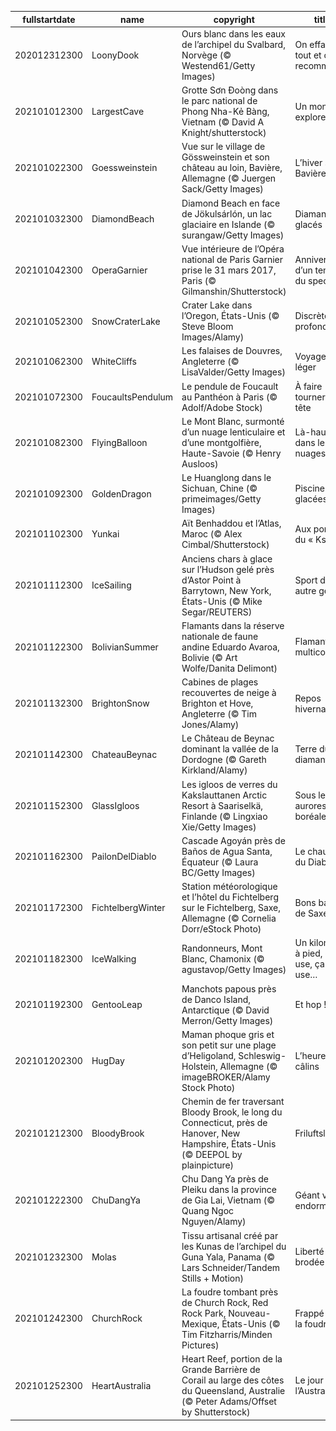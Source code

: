 |fullstartdate|name|copyright|title|image|
|--|--|--|--|--|
202012312300|LoonyDook|Ours blanc dans les eaux de l’archipel du Svalbard, Norvège (© Westend61/Getty Images)|On efface tout et on recommence|![](/fr-FR/2021/01/202012312300LoonyDook.jpg)|
202101012300|LargestCave|Grotte Sơn Đoòng dans le parc national de Phong Nha-Kẻ Bàng, Vietnam (© David A Knight/shutterstock)|Un monde à explorer|![](/fr-FR/2021/01/202101012300LargestCave.jpg)|
202101022300|Goessweinstein|Vue sur le village de Gössweinstein et son château au loin, Bavière, Allemagne (© Juergen Sack/Getty Images)|L’hiver sur la Bavière|![](/fr-FR/2021/01/202101022300Goessweinstein.jpg)|
202101032300|DiamondBeach|Diamond Beach en face de Jökulsárlón, un lac glaciaire en Islande (© surangaw/Getty Images)|Diamants glacés|![](/fr-FR/2021/01/202101032300DiamondBeach.jpg)|
202101042300|OperaGarnier|Vue intérieure de l’Opéra national de Paris Garnier prise le 31 mars 2017, Paris (© Gilmanshin/Shutterstock)|Anniversaire d’un temple du spectacle|![](/fr-FR/2021/01/202101042300OperaGarnier.jpg)|
202101052300|SnowCraterLake|Crater Lake dans l’Oregon, États-Unis (© Steve Bloom Images/Alamy)|Discrète profondeur|![](/fr-FR/2021/01/202101052300SnowCraterLake.jpg)|
202101062300|WhiteCliffs|Les falaises de Douvres, Angleterre (© LisaValder/Getty Images)|Voyager léger|![](/fr-FR/2021/01/202101062300WhiteCliffs.jpg)|
202101072300|FoucaultsPendulum|Le pendule de Foucault au Panthéon à Paris (© Adolf/Adobe Stock)|À faire tourner la tête|![](/fr-FR/2021/01/202101072300FoucaultsPendulum.jpg)|
202101082300|FlyingBalloon|Le Mont Blanc, surmonté d’un nuage lenticulaire et d’une montgolfière, Haute-Savoie (© Henry Ausloos)|Là-haut dans les nuages|![](/fr-FR/2021/01/202101082300FlyingBalloon.jpg)|
202101092300|GoldenDragon|Le Huanglong dans le Sichuan, Chine (© primeimages/Getty Images)|Piscine glacées|![](/fr-FR/2021/01/202101092300GoldenDragon.jpg)|
202101102300|Yunkai|Aït Benhaddou et l’Atlas, Maroc (© Alex Cimbal/Shutterstock)|Aux portes du « Ksar »|![](/fr-FR/2021/01/202101102300Yunkai.jpg)|
202101112300|IceSailing|Anciens chars à glace sur l’Hudson gelé près d’Astor Point à Barrytown, New York, États-Unis (© Mike Segar/REUTERS)|Sport d’un autre genre|![](/fr-FR/2021/01/202101112300IceSailing.jpg)|
202101122300|BolivianSummer|Flamants dans la réserve nationale de faune andine Eduardo Avaroa, Bolivie (© Art Wolfe/Danita Delimont)|Flamants multicolores|![](/fr-FR/2021/01/202101122300BolivianSummer.jpg)|
202101132300|BrightonSnow|Cabines de plages recouvertes de neige à Brighton et Hove, Angleterre (© Tim Jones/Alamy)|Repos hivernal|![](/fr-FR/2021/01/202101132300BrightonSnow.jpg)|
202101142300|ChateauBeynac|Le Château de Beynac dominant la vallée de la Dordogne (© Gareth Kirkland/Alamy)|Terre du diamant noir|![](/fr-FR/2021/01/202101142300ChateauBeynac.jpg)|
202101152300|GlassIgloos|Les igloos de verres du Kakslauttanen Arctic Resort à Saariselkä, Finlande (© Lingxiao Xie/Getty Images)|Sous les aurores boréales|![](/fr-FR/2021/01/202101152300GlassIgloos.jpg)|
202101162300|PailonDelDiablo|Cascade Agoyán près de Baños de Agua Santa, Équateur (© Laura BC/Getty Images)|Le chaudron du Diable|![](/fr-FR/2021/01/202101162300PailonDelDiablo.jpg)|
202101172300|FichtelbergWinter|Station météorologique et l’hôtel du Fichtelberg sur le Fichtelberg, Saxe, Allemagne (© Cornelia Dorr/eStock Photo)|Bons baisers de Saxe|![](/fr-FR/2021/01/202101172300FichtelbergWinter.jpg)|
202101182300|IceWalking|Randonneurs, Mont Blanc, Chamonix (© agustavop/Getty Images)|Un kilomètre à pied, ça use, ça use…|![](/fr-FR/2021/01/202101182300IceWalking.jpg)|
202101192300|GentooLeap|Manchots papous près de Danco Island, Antarctique (© David Merron/Getty Images)|Et hop !|![](/fr-FR/2021/01/202101192300GentooLeap.jpg)|
202101202300|HugDay|Maman phoque gris et son petit sur une plage d’Heligoland, Schleswig-Holstein, Allemagne (© imageBROKER/Alamy Stock Photo)|L’heure des câlins|![](/fr-FR/2021/01/202101202300HugDay.jpg)|
202101212300|BloodyBrook|Chemin de fer traversant Bloody Brook, le long du Connecticut, près de Hanover, New Hampshire, États-Unis (© DEEPOL by plainpicture)|Friluftsliv !|![](/fr-FR/2021/01/202101212300BloodyBrook.jpg)|
202101222300|ChuDangYa|Chu Dang Ya près de Pleiku dans la province de Gia Lai, Vietnam (© Quang Ngoc Nguyen/Alamy)|Géant vert endormi|![](/fr-FR/2021/01/202101222300ChuDangYa.jpg)|
202101232300|Molas|Tissu artisanal créé par les Kunas de l’archipel du Guna Yala, Panama (© Lars Schneider/Tandem Stills + Motion)|Liberté brodée|![](/fr-FR/2021/01/202101232300Molas.jpg)|
202101242300|ChurchRock|La foudre tombant près de Church Rock, Red Rock Park, Nouveau-Mexique, États-Unis (© Tim Fitzharris/Minden Pictures)|Frappé par la foudre|![](/fr-FR/2021/01/202101242300ChurchRock.jpg)|
202101252300|HeartAustralia|Heart Reef, portion de la Grande Barrière de Corail au large des côtes du Queensland, Australie (© Peter Adams/Offset by Shutterstock)|Le jour de l’Australie !|![](/fr-FR/2021/01/202101252300HeartAustralia.jpg)|
